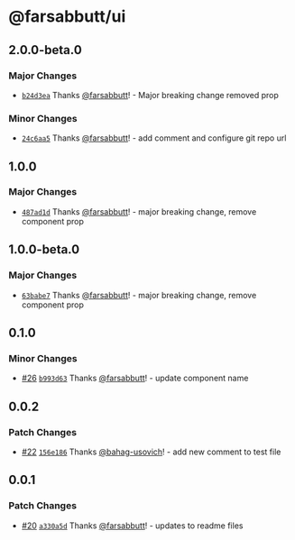 # @farsabbutt/ui

## 2.0.0-beta.0

### Major Changes

- [`b24d3ea`](https://github.com/bahag-buttf/bahag-design-system/commit/b24d3ea017421e20139f8eefdb9901e9f9213a04) Thanks [@farsabbutt](https://github.com/farsabbutt)! - Major breaking change removed prop

### Minor Changes

- [`24c6aa5`](https://github.com/bahag-buttf/bahag-design-system/commit/24c6aa571c356fac0c66a341707681813433f808) Thanks [@farsabbutt](https://github.com/farsabbutt)! - add comment and configure git repo url

## 1.0.0

### Major Changes

- [`487ad1d`](https://github.com/bahag-buttf/bahag-design-system/commit/487ad1df422ccb60c617d3d3b10192fd693f802f) Thanks [@farsabbutt](https://github.com/farsabbutt)! - major breaking change, remove component prop

## 1.0.0-beta.0

### Major Changes

- [`63babe7`](https://github.com/bahag-buttf/bahag-design-system/commit/63babe70f482e52a5f397b2c86db7650d8389ad7) Thanks [@farsabbutt](https://github.com/farsabbutt)! - major breaking change, remove component prop

## 0.1.0

### Minor Changes

- [#26](https://github.com/bahag-buttf/bahag-design-system/pull/26) [`b993d63`](https://github.com/bahag-buttf/bahag-design-system/commit/b993d637dcd23d98b3fc6b87894e37085aae3bb5) Thanks [@farsabbutt](https://github.com/bahag-buttf)! - update component name

## 0.0.2

### Patch Changes

- [#22](https://github.com/bahag-buttf/bahag-design-system/pull/22) [`156e186`](https://github.com/bahag-buttf/bahag-design-system/commit/156e1868a20b06d62792bf7ae6fa7181b2056e01) Thanks [@bahag-usovich](https://github.com/bahag-usovich)! - add new comment to test file

## 0.0.1

### Patch Changes

- [#20](https://github.com/bahag-buttf/bahag-design-system/pull/20) [`a330a5d`](https://github.com/bahag-buttf/bahag-design-system/commit/a330a5dd26abba662d931eb7b53f997f617da0dc) Thanks [@farsabbutt](https://github.com/bahag-buttf)! - updates to readme files
